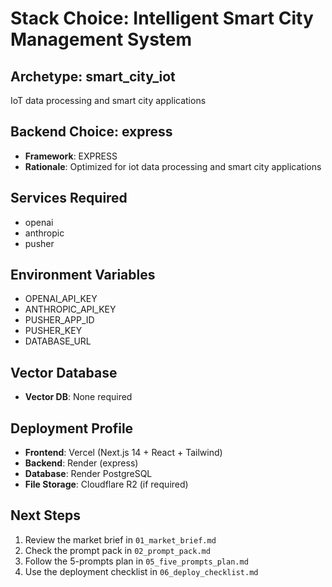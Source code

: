 # Stack Choice: Intelligent Smart City Management System

## Archetype: smart_city_iot
IoT data processing and smart city applications

## Backend Choice: express
- **Framework**: EXPRESS
- **Rationale**: Optimized for iot data processing and smart city applications

## Services Required
- openai
- anthropic
- pusher

## Environment Variables
- OPENAI_API_KEY
- ANTHROPIC_API_KEY
- PUSHER_APP_ID
- PUSHER_KEY
- DATABASE_URL

## Vector Database
- **Vector DB**: None required

## Deployment Profile
- **Frontend**: Vercel (Next.js 14 + React + Tailwind)
- **Backend**: Render (express)
- **Database**: Render PostgreSQL
- **File Storage**: Cloudflare R2 (if required)

## Next Steps
1. Review the market brief in `01_market_brief.md`
2. Check the prompt pack in `02_prompt_pack.md`
3. Follow the 5-prompts plan in `05_five_prompts_plan.md`
4. Use the deployment checklist in `06_deploy_checklist.md`
